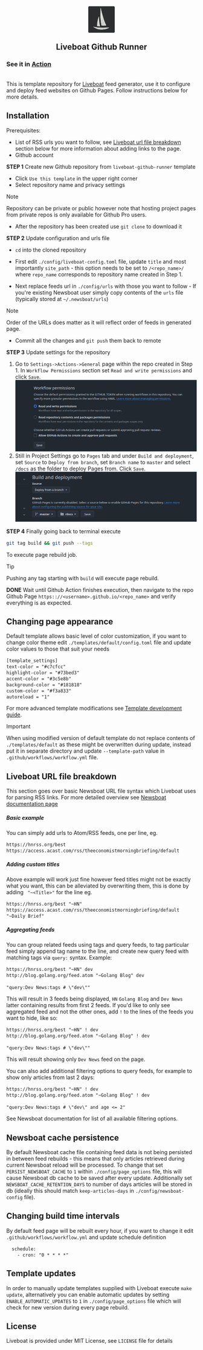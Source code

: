 <h2 align="center">
<img align="center" width="70" height="70" src="./assets/logo.png"><br/>
<br/>
Liveboat Github Runner
</h2>

### See it in [Action](https://konrad.website/liveboat-github-runner)

<br/>
This is template repository for <a href="https://github.com/exaroth/liveboat">Liveboat</a> feed generator, use it to configure and deploy feed websites on Github Pages. Follow instructions below for more details.

## Installation

Prerequisites:

- List of RSS urls you want to follow, see [Liveboat url file breakdown](#liveboat-url-file-breakdown) section below for more information about adding links to the page.
- Github account

**STEP 1** Create new Github repository from `liveboat-github-runner` template

- Click `Use this template` in the upper right corner
- Select repository name and privacy settings

> [!NOTE]
> Repository can be private or public however note that hosting project pages from private repos is only available for Github Pro users.

- After the repository has been created use `git clone` to download it

**STEP 2** Update configuration and urls file

- `cd` into the cloned repository

- First edit `./config/liveboat-config.toml` file, update `title` and most importantly `site_path` - this option needs to be set to `/<repo_name>/` where `repo_name` corresponds to repository name created in Step 1.

- Next replace feeds url in `./config/urls` with those you want to follow - If you're existing Newsboat user simply copy contents of the `urls` file (typically stored at `~/.newsboat/urls`)

> [!NOTE]
> Order of the URLs does matter as it will reflect order of feeds in generated page.

- Commit all the changes and `git push` them back to remote

**STEP 3** Update settings for the repository

1. Go to `Settings->Actions->General` page within the repo created in Step 1. In `Workflow Permissions` section set `Read and write permissions` and click `Save`.
   ![screenshot1](./assets/screen1.png)
2. Still in Project Settings go to `Pages` tab and under `Build and deployment`, set `Source` to `Deploy from branch`, set `Branch name` to `master` and select `/docs` as the folder to deploy Pages from. Click `Save`.
   ![screenshot2](./assets/screen2.png)

**STEP 4** Finally going back to terminal execute

```sh
git tag build && git push --tags
```

To execute page rebuild job.

> [!TIP]
> Pushing any tag starting with `build` will execute page rebuild.

**DONE** Wait until Github Action finishes execution, then navigate to the repo Github Page `https:://<username>.github.io/<repo_name>` and verify everything is as expected.

## Changing page appearance

Default template allows basic level of color customization, if you want to change color theme edit `./templates/default/config.toml` file and update color values to those that suit your needs

```
[template_settings]
text-color = "#c7cfcc"
highlight-color = "#73bed3"
accent-color = "#3c5e8b"
background-color = "#181818"
custom-color = "#f3a833"
autoreload = "1"
```

For more advanced template modifications see [Template development guide](https://github.com/exaroth/liveboat/tree/develop/templates).

> [!IMPORTANT]
> When using modified version of default template do not replace contents of `./templates/default` as these might be overwritten during update, instead put it in separate directory and update `--template-path` value in `.github/workflows/workflow.yml` file.

## Liveboat URL file breakdown

This section goes over basic Newsboat URL file syntax which Liveboat uses for parsing RSS links. For more detailed overview see [Newsboat documentation page](https://newsboat.org/releases/2.10.2/docs/newsboat.html)

##### Basic example

You can simply add urls to Atom/RSS feeds, one per line, eg.

```
https://hnrss.org/best
https://access.acast.com/rss/theeconomistmorningbriefing/default
```

##### Adding custom titles

Above example will work just fine however feed titles might not be exactly what you want, this can be alleviated by overwriting them, this is done by adding ` "~<Title>"` for the line eg.

```
https://hnrss.org/best "~HN"
https://access.acast.com/rss/theeconomistmorningbriefing/default "~Daily Brief"
```

##### Aggregating feeds

You can group related feeds using tags and query feeds, to tag particular feed simply append tag name to the line, and create new query feed with matching tags via `query:` syntax. Example:

```
https://hnrss.org/best "~HN" dev
http://blog.golang.org/feed.atom "~Golang Blog" dev

"query:Dev News:tags # \"dev\""
```

This will result in 3 feeds being displayed, `HN` `Golang Blog` and `Dev News` latter containing results from first 2 feeds. If you'd like to only see aggregated feed and not the other ones, add `!` to the lines of the feeds you want to hide, like so:

```
https://hnrss.org/best "~HN" ! dev
http://blog.golang.org/feed.atom "~Golang Blog" ! dev

"query:Dev News:tags # \"dev\""
```

This will result showing only `Dev News` feed on the page.

You can also add additional filtering options to query feeds, for example to show only articles from last 2 days:

```
https://hnrss.org/best "~HN" ! dev
http://blog.golang.org/feed.atom "~Golang Blog" ! dev

"query:Dev News:tags # \"dev\" and age <= 2"
```

See Newsboat documentation for list of all available filtering options.

## Newsboat cache persistence

By default Newsboat cache file containing feed data is not being persisted in between feed rebuilds - this means that only articles retrieved during current Newsboat reload will be processed. To change that set `PERSIST_NEWSBOAT_CACHE` to `1` within `./config/page_options` file, this will cause Newsboat db cache to be saved after every update. Additionally set `NEWSBOAT_CACHE_RETENTION_DAYS` to number of days articles will be stored in db (ideally this should match `keep-articles-days` in `./config/newsboat-config` file).

## Changing build time intervals

By default feed page will be rebuilt every hour, if you want to change it edit `.github/workflows/workflow.yml` and update schedule definition

```
  schedule:
    - cron: "0 * * * *"

```

## Template updates

In order to manually update templates supplied with Liveboat execute `make update`, alternatively you can enable automatic updates by setting `ENABLE_AUTOMATIC_UPDATES` to `1` in `./config/page_options` file which will check for new version during every page rebuild.

## License

Liveboat is provided under MIT License, see `LICENSE` file for details
